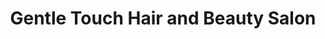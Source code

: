 ---
title: "Gentle Touch Hair and Beauty Salon"
url: /glasgow/gentle-touch-hair-and-beauty-salon/
shop: hairdresser
---